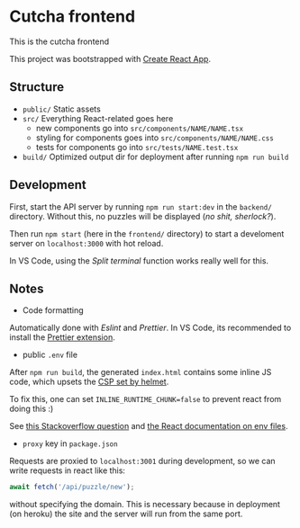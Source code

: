 # Cutcha frontend

This is the cutcha frontend

This project was bootstrapped with [Create React App](https://github.com/facebook/create-react-app).

## Structure

-   `public/` Static assets
-   `src/` Everything React-related goes here
    -   new components go into `src/components/NAME/NAME.tsx`
    -   styling for components goes into `src/components/NAME/NAME.css`
    -   tests for components go into `src/tests/NAME.test.tsx`
-   `build/` Optimized output dir for deployment after running `npm run build`

## Development

First, start the API server by running `npm run start:dev` in the `backend/` directory. Without this, no puzzles will be displayed (_no shit, sherlock?_).

Then run `npm start` (here in the `frontend/` directory) to start a develoment server on `localhost:3000` with hot reload.

In VS Code, using the _Split terminal_ function works really well for this.

## Notes

-   Code formatting

Automatically done with _Eslint_ and _Prettier_. In VS Code, its recommended to install the [Prettier extension](https://marketplace.visualstudio.com/items?itemName=esbenp.prettier-vscode).

-   public `.env` file

After `npm run build`, the generated `index.html` contains some inline JS code, which upsets the [CSP set by helmet](https://github.com/helmetjs/helmet#reference).

To fix this, one can set `INLINE_RUNTIME_CHUNK=false` to prevent react from doing this :)

See [this Stackoverflow question](https://stackoverflow.com/q/55160698) and [the React documentation on env files](https://create-react-app.dev/docs/adding-custom-environment-variables/).

-   `proxy` key in `package.json`

Requests are proxied to `localhost:3001` during development, so we can write requests in react like this:

```js
await fetch('/api/puzzle/new');
```

without specifying the domain. This is necessary because in deployment (on heroku) the site and the server will run from the same port.

